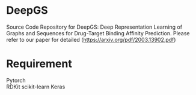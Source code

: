 <h1>DeepGS</h1>

Source Code Repository for DeepGS: Deep Representation Learning of Graphs and Sequences for Drug-Target Binding Affinity Prediction. Please refer to our paper for detailed (https://arxiv.org/pdf/2003.13902.pdf)

<h1>Requirement</h1>
Pytorch<br>
RDKit
scikit-learn
Keras
